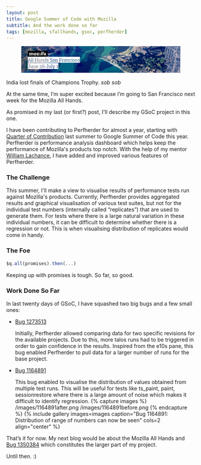 ```yaml
---
layout: post
title: Google Summer of Code with Mozilla
subtitle: And the work done so far
tags: [mozilla, sfallhands, gsoc, perfherder]
---
```

<figure>
	<img src="/images/sfallhandsblue.jpg" >
</figure>

India lost finals of Champions Trophy. *sob sob*   

At the same time, I’m super excited because I’m going to San Francisco next week for the Mozilla All Hands.
 
As promised in my last (or first?) post, I'll describe my GSoC project in this one. 
 
I have been contributing to Perfherder for almost a year, starting with [Quarter of Contribution](https://wlach.github.io/blog/2016/08/perfherder-quarter-of-contribution-summer-2016-results/) last summer to Google Summer of Code this year. Perfherder is performance analysis dashboard which helps keep the performance of Mozilla's products top notch. With the help of my mentor [William Lachance](https://mozillians.org/en-US/u/wlach/), I have added and improved various features of Perfherder.

### The Challenge  
This summer, I'll make a view to visualise results of performance tests run against Mozilla's products. Currently, Perfherder provides aggregated results and graphical visualisation of various test suites, but not for the individual test numbers (internally called “replicates”) that are used to generate them. For tests where there is a large natural variation in these individual numbers, it can be difficult to determine whether there is a regression or not. This is when visualising distribution of replicates would come in handy.

### The Foe
``` javascript
$q.all(promises).then(...)
```
Keeping up with promises is tough. So far, so good.

### Work Done So Far

In last twenty days of GSoC, I have squashed two big bugs and a few small ones:  
+ [Bug 1273513](https://bugzilla.mozilla.org/show_bug.cgi?id=1273513)

	Initially, Perfherder allowed comparing data for two specific revisions for the available projects. Due to this, more talos runs had to be triggered in order to gain confidence in the results. Inspired from the e10s pane, this bug enabled Perfherder to pull data for a larger number of runs for the base project.

+ [Bug 1164891](https://bugzilla.mozilla.org/show_bug.cgi?id=1164891)

	This bug enabled to visualise the distribution of values obtained from multiple test runs. This will be useful for tests like ts_paint, paint, sessionrestore where there is a large amount of noise which makes it difficult to identify regression.
	{% capture images %}
		/images/1164891after.png
		/images/1164891before.png
	{% endcapture %}
	{% include gallery images=images caption="Bug 1164891: Distribution of range of numbers can now be seen" cols=2 align="center" %}
 
That’s it for now. My next blog would be about the Mozilla All Hands and [Bug 1350384](https://bugzilla.mozilla.org/show_bug.cgi?id=1350384) which constitutes the larger part of my project.
 
Until then. :)

